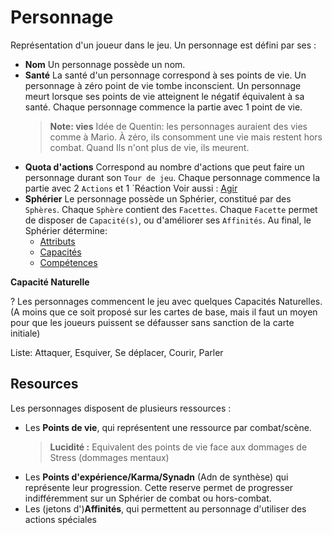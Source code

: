 # Personnage

Représentation d'un joueur dans le jeu.
Un personnage est défini par ses :

* **Nom**
    Un personnage possède un nom. 
* **Santé**
    La santé d'un personnage correspond à ses points de vie. Un personnage à zéro point de vie tombe inconscient.
    Un personnage meurt lorsque ses points de vie atteignent le négatif équivalent à sa santé. 
    Chaque personnage commence la partie avec 1 point de vie.
    > **Note: vies**
    > Idée de Quentin: les personnages auraient des vies comme à Mario. À zéro, ils consomment une vie mais restent hors combat. Quand Ils n'ont plus de vie, ils meurent. 
* **Quota d'actions**
    Correspond au nombre d'actions que peut faire un personnage durant son `Tour de jeu`.
    Chaque personnage commence la partie avec 2 `Actions` et 1 `Réaction
   Voir aussi :  [Agir](https://trello.com/c/ssmJtb4d/)
* **Sphérier**
    Le personnage possède un Sphérier, constitué par des `Sphères`.
    Chaque `Sphère` contient des `Facettes`.
    Chaque `Facette` permet de disposer de  `Capacité(s)`, ou d'améliorer ses `Affinités`.
Au final, le Sphérier détermine:
    * [Attributs](https://trello.com/c/fNGbnjlR/129-personnage-attributs)
    * [Capacités](https://trello.com/c/EUJsvYrZ/134-personnage-capacit%C3%A9s)
    * [Compétences](https://trello.com/c/udzuobSo/130-personnage-capacit%C3%A9s-comp%C3%A9tences)
 
**Capacité Naturelle** 

? Les personnages commencent le jeu avec quelques Capacités Naturelles. (A moins que ce soit proposé sur les cartes de base, mais il faut un moyen pour que les joueurs puissent se défausser sans sanction de la carte initiale)

Liste: Attaquer, Esquiver, Se déplacer, Courir, Parler

## Resources

Les personnages disposent de plusieurs ressources : 

- Les **Points de vie**, qui représentent une ressource par combat/scène. 
    > **Lucidité :** Equivalent des points de vie face aux dommages de Stress (dommages mentaux)
- Les **Points d'expérience/Karma/Synadn** (Adn de synthèse) qui représente leur progression. Cette reserve permet de progresser indifféremment sur un Sphérier de combat ou hors-combat.
- Les (jetons d')**Affinités**, qui permettent au personnage d'utiliser des actions spéciales
